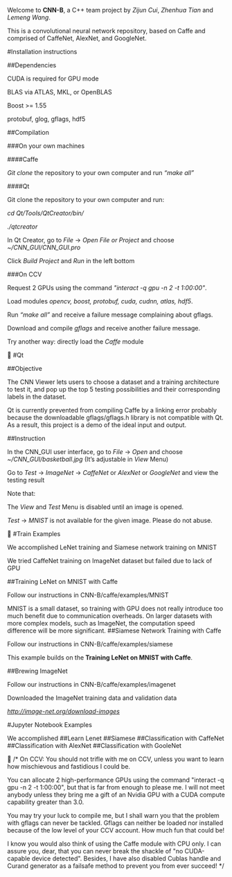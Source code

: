 Welcome to __CNN-B__, a C++ team project by _Zijun Cui_, _Zhenhua Tian_ and _Lemeng Wang_.


This is a convolutional neural network repository, based on Caffe and comprised of CaffeNet, AlexNet, and GoogleNet.


#Installation instructions


##Dependencies


CUDA is required for GPU mode


BLAS via ATLAS, MKL, or OpenBLAS


Boost >= 1.55


protobuf, glog, gflags, hdf5


##Compilation


###On your own machines


####Caffe


_Git clone_ the repository to your own computer and run _“make all”_


####Qt


Git clone the repository to your own computer and run:


_cd Qt/Tools/QtCreator/bin/_


_./qtcreator_


In Qt Creator, go to _File_ -> _Open File or Project_ and choose _~/CNN\_GUI/CNN\_GUI.pro_


Click _Build Project_ and _Run_ in the left bottom


###On CCV


Request 2 GPUs using the command _"interact -q gpu -n 2 -t 1:00:00"_.


Load modules _opencv, boost, protobuf, cuda, cudnn, atlas, hdf5_.


Run _“make all”_ and receive a failure message complaining about gflags.


Download and compile _gflags_ and receive another failure message.


Try another way: directly load the _Caffe_ module







#Qt


##Objective


The CNN Viewer lets users to choose a dataset and a training architecture to test it, and pop up the top 5 testing possibilities and their corresponding labels in the dataset.


Qt is currently prevented from compiling Caffe by a linking error probably because the downloadable gflags/gflags.h library is not compatible with Qt. As a result, this project is a demo of the ideal input and output.


##Instruction


In the CNN_GUI user interface, go to _File_ -> _Open_ and choose _~/CNN\_GUI/basketball.jpg_ (It’s adjustable in _View_ Menu)


Go to _Test_ -> _ImageNet_ -> _CaffeNet_ or _AlexNet_ or _GoogleNet_ and view the testing result


Note that:


The _View_  and _Test_ Menu is disabled until an image is opened.


_Test_ -> _MNIST_ is not available for the given image. Please do not abuse.





#Train Examples


We accomplished LeNet training and Siamese network training on MNIST


We tried CaffeNet training on ImageNet dataset but failed due to lack of GPU


##Training LeNet on MNIST with Caffe


Follow our instructions in CNN-B/caffe/examples/MNIST


MNIST is a small dataset, so training with GPU does not really introduce too much benefit due to communication overheads. On larger datasets with more complex models, such as ImageNet, the computation speed difference will be more significant.
##Siamese Network Training with Caffe


Follow our instructions in CNN-B/caffe/examples/siamese


This example builds on the __Training LeNet on MNIST with Caffe__. 



##Brewing ImageNet


Follow our instructions in CNN-B/caffe/examples/imagenet


Downloaded the ImageNet training data and validation data


_http://image-net.org/download-images_



#Jupyter Notebook Examples


We accomplished 
##Learn Lenet
##Siamese
##Classification with CaffeNet
##Classification with AlexNet
##Classification with GooleNet





/*
On CCV:
You should not trifle with me on CCV, unless you want to learn how mischievous and fastidious I could be.


You can allocate 2 high-performance GPUs using the command "interact -q gpu -n 2 -t 1:00:00", but that is far from enough to please me. I will not meet anybody unless they bring me a gift of an Nvidia GPU with a CUDA compute capability greater than 3.0.


You may try your luck to compile me, but I shall warn you that the problem with gflags can never be tackled. Gflags can neither be loaded nor installed because of the low level of your CCV account. How much fun that could be!


I know you would also think of using the Caffe module with CPU only. I can assure you, dear, that you can never break the shackle of "no CUDA-capable device detected". Besides, I have also disabled Cublas handle and Curand generator as a failsafe method to prevent you from ever succeed!
*/

